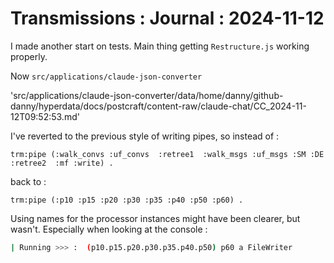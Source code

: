 # Transmissions : Journal : 2024-11-12

I made another start on tests. Main thing getting `Restructure.js` working properly.

Now `src/applications/claude-json-converter`

'src/applications/claude-json-converter/data/home/danny/github-danny/hyperdata/docs/postcraft/content-raw/claude-chat/CC_2024-11-12T09:52:53.md'

I've reverted to the previous style of writing pipes, so instead of :
```turtle
trm:pipe (:walk_convs :uf_convs  :retree1  :walk_msgs :uf_msgs :SM :DE :retree2  :mf :write) .
```

back to :
```turtle
trm:pipe (:p10 :p15 :p20 :p30 :p35 :p40 :p50 :p60) .
```

Using names for the processor instances might have been clearer, but wasn't. Especially when looking at the console :
```sh
| Running >>> :  (p10.p15.p20.p30.p35.p40.p50) p60 a FileWriter
```
